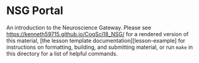 


NSG Portal
============

An introduction to the Neuroscience Gateway.
Please see <https://kenneth59715.github.io/CogSci18_NSG/> for a rendered version of this material,
[the lesson template documentation][lesson-example]
for instructions on formatting, building, and submitting material,
or run `make` in this directory for a list of helpful commands.

